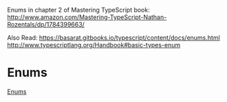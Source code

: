 Enums in chapter 2 of Mastering TypeScript book:
http://www.amazon.com/Mastering-TypeScript-Nathan-Rozentals/dp/1784399663/

Also Read:
https://basarat.gitbooks.io/typescript/content/docs/enums.html
http://www.typescriptlang.org/Handbook#basic-types-enum

# Enums

[Enums](https://www.typescriptlang.org/docs/handbook/enums.html)
